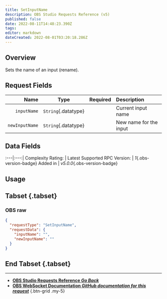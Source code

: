 ```yaml
---
title: SetInputName
description: OBS Studio Requests Reference (v5)
published: false
date: 2022-08-11T14:48:23.390Z
tags: 
editor: markdown
dateCreated: 2022-08-01T03:20:18.286Z
---
```


## Overview
Sets the name of an input (rename).

## Request Fields
Name | Type | Required| Description |
----:|:----:|:-------:|:------------|
`inputName` | `String`{.datatype} | <i class="mdi mdi-check-bold"></i> | Current input name	
`newInputName` | `String`{.datatype} | <i class="mdi mdi-check-bold"></i> | New name for the input	

## Data Fields
:---|:---:|
Complexity Rating: | <span class="stars stars--2"></span>
Latest Supported RPC Version: | *1*{.obs-version-badge}
Added in | *v5.0.0*{.obs-version-badge}

## Usage
## Tabset {.tabset}
### OBS raw
```json
{
  "requestType": "SetInputName",
  "requestData": {
    "inputName": "",
    "newInputName": ""
  }
}
```
## End Tabset {.tabset}

---

- [<i class="mdi mdi-chevron-left"></i>**OBS Studio Requests Reference *Go Back***](/en/Broadcasters/OBS/Requests)
- [<i class="mdi mdi-github"></i> **OBS WebSocket Documentation *GitHub documentation for this request***](https://github.com/obsproject/obs-websocket/blob/master/docs/generated/protocol.md#setinputname)
{.btn-grid .my-5}